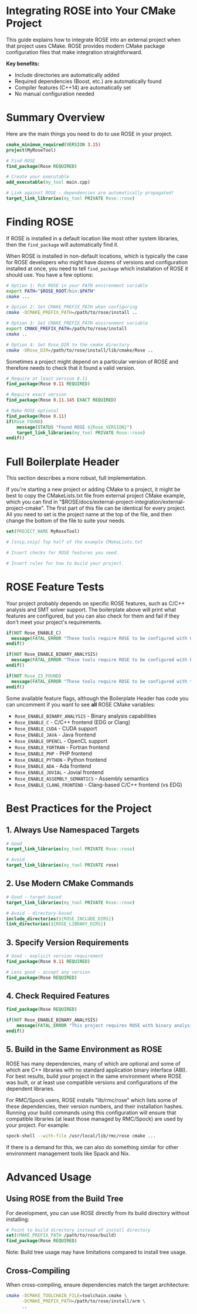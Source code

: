 # Integrating ROSE into Your CMake Project

This guide explains how to integrate ROSE into an external project
when that project uses CMake. ROSE provides modern CMake package
configuration files that make integration straightforward.

**Key benefits:**
- Include directories are automatically added
- Required dependencies (Boost, etc.) are automatically found
- Compiler features (C++14) are automatically set
- No manual configuration needed

# Summary Overview

Here are the main things you need to do to use ROSE in your project.

```cmake
cmake_minimum_required(VERSION 3.15)
project(MyRoseTool)

# Find ROSE
find_package(Rose REQUIRED)

# Create your executable
add_executable(my_tool main.cpp)

# Link against ROSE - dependencies are automatically propagated!
target_link_libraries(my_tool PRIVATE Rose::rose)
```

# Finding ROSE

If ROSE is installed in a default location like most other system
libraries, then the `find_package` will automatically find it.

When ROSE is installed in non-default locations, which is typically
the case for ROSE developers who might have dozens of versions and
configuration installed at once, you need to tell `find_package` which
installation of ROSE it should use.  You have a few options:

```bash
# Option 1: Put ROSE in your PATH environment variable
export PATH="$ROSE_ROOT/bin:$PATH"
cmake ...

# Option 2: Set CMAKE_PREFIX_PATH when configuring
cmake -DCMAKE_PREFIX_PATH=/path/to/rose/install ..

# Option 3: Set CMAKE_PREFIX_PATH environment variable
export CMAKE_PREFIX_PATH=/path/to/rose/install
cmake ..

# Option 4: Set Rose_DIR to the cmake directory
cmake -DRose_DIR=/path/to/rose/install/lib/cmake/Rose ..
```

Sometimes a project might depend on a particular version of ROSE and
therefore needs to check that it found a valid version.

```cmake
# Require at least version 0.11
find_package(Rose 0.11 REQUIRED)

# Require exact version
find_package(Rose 0.11.145 EXACT REQUIRED)

# Make ROSE optional
find_package(Rose 0.11)
if(Rose_FOUND)
    message(STATUS "Found ROSE ${Rose_VERSION}")
    target_link_libraries(my_tool PRIVATE Rose::rose)
endif()
```

# Full Boilerplate Header

This section describes a more robust, full implementation.

If you're starting a new project or adding CMake to a project, it
might be best to copy the CMakeLists.txt file from external project
CMake example, which you can find in
"$ROSE/docs/external-project-integration/external-project-cmake". The
first part of this file can be identical for every project. All you
need to set is the project name at the top of the file, and then
change the bottom of the file to suite your needs.

```cmake
set(PROJECT_NAME MyRoseTool)

# [snip,snip] Top half of the example CMakeLists.txt

# Insert checks for ROSE features you need.

# Insert rules for how to build your project.

```

# ROSE Feature Tests

Your project probably depends on specific ROSE features, such as C/C++
analysis and SMT solver support.  The boilerplate above will print
what features are configured, but you can also check for them and fail
if they don't meet your project's requirements.

```cmake
if(NOT Rose_ENABLE_C)
  message(FATAL_ERROR "These tools require ROSE to be configured with C/C++ analysis")
endif()

if(NOT Rose_ENABLE_BINARY_ANALYSIS)
  message(FATAL_ERROR "These tools require ROSE to be configured with binary analysis")
endif()

if(NOT Rose_Z3_FOUND)
  message(FATAL_ERROR "These tools require ROSE to be configured with the Z3 SMT solver")
endif()
```

Some available feature flags, although the Boilerplate Header has code you can
uncomment if you want to see **all** ROSE CMake variables:
- `Rose_ENABLE_BINARY_ANALYSIS` - Binary analysis capabilities
- `Rose_ENABLE_C` - C/C++ frontend (EDG or Clang)
- `Rose_ENABLE_CUDA` - CUDA support
- `Rose_ENABLE_JAVA` - Java frontend
- `Rose_ENABLE_OPENCL` - OpenCL support
- `Rose_ENABLE_FORTRAN` - Fortran frontend
- `Rose_ENABLE_PHP` - PHP frontend
- `Rose_ENABLE_PYTHON` - Python frontend
- `Rose_ENABLE_ADA` - Ada frontend
- `Rose_ENABLE_JOVIAL` - Jovial frontend
- `Rose_ENABLE_ASSEMBLY_SEMANTICS` - Assembly semantics
- `Rose_ENABLE_CLANG_FRONTEND` - Clang-based C/C++ frontend (vs EDG)

# Best Practices for the Project

## 1. Always Use Namespaced Targets

```cmake
# Good
target_link_libraries(my_tool PRIVATE Rose::rose)

# Avoid
target_link_libraries(my_tool PRIVATE rose)
```

## 2. Use Modern CMake Commands

```cmake
# Good - target-based
target_link_libraries(my_tool PRIVATE Rose::rose)

# Avoid - directory-based
include_directories(${ROSE_INCLUDE_DIRS})
link_directories(${ROSE_LIBRARY_DIRS})
```

## 3. Specify Version Requirements

```cmake
# Good - explicit version requirement
find_package(Rose 0.11 REQUIRED)

# Less good - accept any version
find_package(Rose REQUIRED)
```

## 4. Check Required Features

```cmake
find_package(Rose REQUIRED)

if(NOT Rose_ENABLE_BINARY_ANALYSIS)
    message(FATAL_ERROR "This project requires ROSE with binary analysis support")
endif()
```

## 5. Build in the Same Environment as ROSE

ROSE has many dependencies, many of which are optional and some of
which are C++ libraries with no standard application binary interface
(ABI).  For best results, build your project in the same environment
where ROSE was built, or at least use compatible versions and
configurations of the dependent libraries.

For RMC/Spock users, ROSE installs "lib/rmc/rose" which lists some of
these dependencies, their version numbers, and their installation
hashes. Running your build commands using this configuration will
ensure that compatible libraries (at least those managed by RMC/Spock)
are used by your project. For example:

```bash
spock-shell --with-file /usr/local/lib/rmc/rose cmake ...
```

If there is a demand for this, we can also do something similar for
other environment management tools like Spack and Nix.

# Advanced Usage

## Using ROSE from the Build Tree

For development, you can use ROSE directly from its build directory without installing:

```cmake
# Point to build directory instead of install directory
set(CMAKE_PREFIX_PATH /path/to/rose/build)
find_package(Rose REQUIRED)
```

Note: Build tree usage may have limitations compared to install tree usage.

## Cross-Compiling

When cross-compiling, ensure dependencies match the target architecture:

```bash
cmake -DCMAKE_TOOLCHAIN_FILE=toolchain.cmake \
      -DCMAKE_PREFIX_PATH=/path/to/rose/install/arm \
      ..
```
